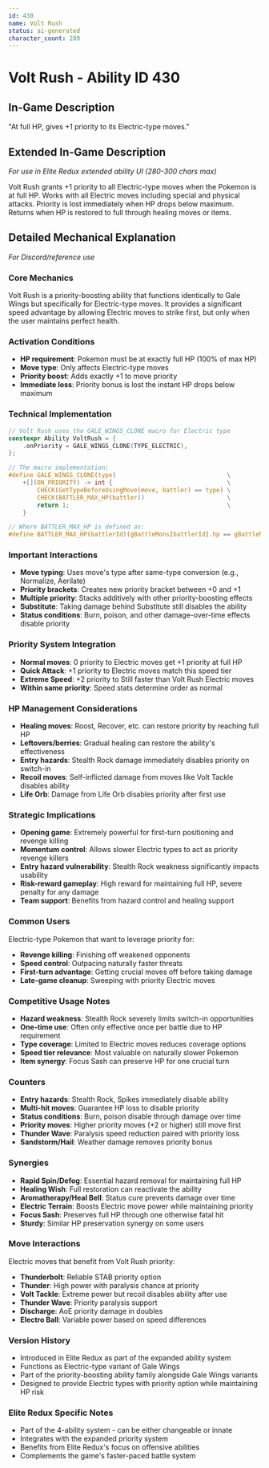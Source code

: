 ```yaml
---
id: 430
name: Volt Rush
status: ai-generated
character_count: 289
---
```


# Volt Rush - Ability ID 430

## In-Game Description
"At full HP, gives +1 priority to its Electric-type moves."

## Extended In-Game Description
*For use in Elite Redux extended ability UI (280-300 chars max)*

Volt Rush grants +1 priority to all Electric-type moves when the Pokemon is at full HP. Works with all Electric moves including special and physical attacks. Priority is lost immediately when HP drops below maximum. Returns when HP is restored to full through healing moves or items.

## Detailed Mechanical Explanation
*For Discord/reference use*

### Core Mechanics
Volt Rush is a priority-boosting ability that functions identically to Gale Wings but specifically for Electric-type moves. It provides a significant speed advantage by allowing Electric moves to strike first, but only when the user maintains perfect health.

### Activation Conditions
- **HP requirement**: Pokemon must be at exactly full HP (100% of max HP)
- **Move type**: Only affects Electric-type moves
- **Priority boost**: Adds exactly +1 to move priority
- **Immediate loss**: Priority bonus is lost the instant HP drops below maximum

### Technical Implementation
```c
// Volt Rush uses the GALE_WINGS_CLONE macro for Electric type
constexpr Ability VoltRush = {
    .onPriority = GALE_WINGS_CLONE(TYPE_ELECTRIC),
};

// The macro implementation:
#define GALE_WINGS_CLONE(type)                               \
    +[](ON_PRIORITY) -> int {                                \
        CHECK(GetTypeBeforeUsingMove(move, battler) == type) \
        CHECK(BATTLER_MAX_HP(battler))                       \
        return 1;                                            \
    }

// Where BATTLER_MAX_HP is defined as:
#define BATTLER_MAX_HP(battlerId)(gBattleMons[battlerId].hp == gBattleMons[battlerId].maxHP)
```

### Important Interactions
- **Move typing**: Uses move's type after same-type conversion (e.g., Normalize, Aerilate)
- **Priority brackets**: Creates new priority bracket between +0 and +1
- **Multiple priority**: Stacks additively with other priority-boosting effects
- **Substitute**: Taking damage behind Substitute still disables the ability
- **Status conditions**: Burn, poison, and other damage-over-time effects disable priority

### Priority System Integration
- **Normal moves**: 0 priority to Electric moves get +1 priority at full HP
- **Quick Attack**: +1 priority to Electric moves match this speed tier
- **Extreme Speed**: +2 priority to Still faster than Volt Rush Electric moves
- **Within same priority**: Speed stats determine order as normal

### HP Management Considerations
- **Healing moves**: Roost, Recover, etc. can restore priority by reaching full HP
- **Leftovers/berries**: Gradual healing can restore the ability's effectiveness
- **Entry hazards**: Stealth Rock damage immediately disables priority on switch-in
- **Recoil moves**: Self-inflicted damage from moves like Volt Tackle disables ability
- **Life Orb**: Damage from Life Orb disables priority after first use

### Strategic Implications
- **Opening game**: Extremely powerful for first-turn positioning and revenge killing
- **Momentum control**: Allows slower Electric types to act as priority revenge killers
- **Entry hazard vulnerability**: Stealth Rock weakness significantly impacts usability
- **Risk-reward gameplay**: High reward for maintaining full HP, severe penalty for any damage
- **Team support**: Benefits from hazard control and healing support

### Common Users
Electric-type Pokemon that want to leverage priority for:
- **Revenge killing**: Finishing off weakened opponents
- **Speed control**: Outpacing naturally faster threats
- **First-turn advantage**: Getting crucial moves off before taking damage
- **Late-game cleanup**: Sweeping with priority Electric moves

### Competitive Usage Notes
- **Hazard weakness**: Stealth Rock severely limits switch-in opportunities
- **One-time use**: Often only effective once per battle due to HP requirement
- **Type coverage**: Limited to Electric moves reduces coverage options
- **Speed tier relevance**: Most valuable on naturally slower Pokemon
- **Item synergy**: Focus Sash can preserve HP for one crucial turn

### Counters
- **Entry hazards**: Stealth Rock, Spikes immediately disable ability
- **Multi-hit moves**: Guarantee HP loss to disable priority
- **Status conditions**: Burn, poison disable through damage over time
- **Priority moves**: Higher priority moves (+2 or higher) still move first
- **Thunder Wave**: Paralysis speed reduction paired with priority loss
- **Sandstorm/Hail**: Weather damage removes priority bonus

### Synergies
- **Rapid Spin/Defog**: Essential hazard removal for maintaining full HP
- **Healing Wish**: Full restoration can reactivate the ability
- **Aromatherapy/Heal Bell**: Status cure prevents damage over time
- **Electric Terrain**: Boosts Electric move power while maintaining priority
- **Focus Sash**: Preserves full HP through one otherwise fatal hit
- **Sturdy**: Similar HP preservation synergy on some users

### Move Interactions
Electric moves that benefit from Volt Rush priority:
- **Thunderbolt**: Reliable STAB priority option
- **Thunder**: High power with paralysis chance at priority
- **Volt Tackle**: Extreme power but recoil disables ability after use
- **Thunder Wave**: Priority paralysis support
- **Discharge**: AoE priority damage in doubles
- **Electro Ball**: Variable power based on speed differences

### Version History
- Introduced in Elite Redux as part of the expanded ability system
- Functions as Electric-type variant of Gale Wings
- Part of the priority-boosting ability family alongside Gale Wings variants
- Designed to provide Electric types with priority option while maintaining HP risk

### Elite Redux Specific Notes
- Part of the 4-ability system - can be either changeable or innate
- Integrates with the expanded priority system
- Benefits from Elite Redux's focus on offensive abilities
- Complements the game's faster-paced battle system